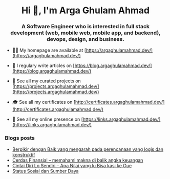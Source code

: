 <h1 align="center">Hi 👋, I'm Arga Ghulam Ahmad</h1>
<h3 align="center">A Software Engineer who is interested in full stack development (web, mobile web, mobile app, and backend), devops, design, and business.</h3>

- 👨‍💻 My homepage are available at [https://argaghulamahmad.dev/](https://argaghulamahmad.dev/)

- 📝 I regulary write articles on [https://blog.argaghulamahmad.dev/](https://blog.argaghulamahmad.dev/)

- 🚧 See all my curated projects on [https://projects.argaghulamahmad.dev/](https://projects.argaghulamahmad.dev/)

- 🎓 See all my certificates on [http://certificates.argaghulamahmad.dev/](http://certificates.argaghulamahmad.dev/)

- 🔗 See all my online presence on [https://links.argaghulamahmad.dev/](https://links.argaghulamahmad.dev/)

### Blogs posts
<!-- BLOG-POST-LIST:START -->
- [Berpikir dengan Baik yang mengarah pada perencanaan yang logis dan konstruktif](https://blog.argaghulamahmad.dev/2021/11/21/berpikir-dengan-baik-yang-mengarah-pada-perencanaan-yang-logis-dan-konstruktif/)
- [Cerdas Finansial – memahami makna di balik angka keuangan](https://blog.argaghulamahmad.dev/2021/11/21/cerdas-finansial-memahami-makna-di-balik-angka-keuangan/)
- [Cintai Diri Lo Sendiri – Apa Nilai yang lu Bisa kasi ke Gue](https://blog.argaghulamahmad.dev/2021/11/21/cuma-diri-lo-yang-peduli-sama-lo-apa-nilai-yang-lu-bisa-kasi-ke-gue/)
- [Status Sosial dan Sumber Daya](https://blog.argaghulamahmad.dev/2021/11/21/status-sosial-dan-sumber-daya/)
<!-- BLOG-POST-LIST:END -->
